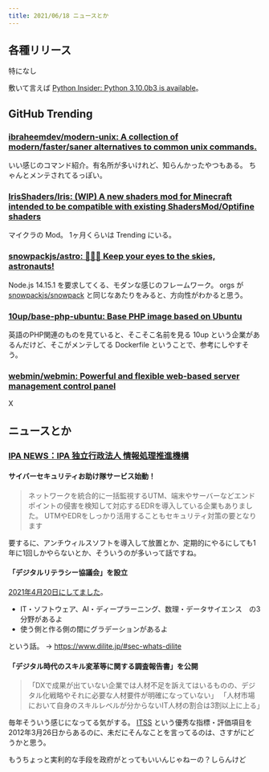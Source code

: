 ```yaml
---
title: 2021/06/18 ニュースとか
---
```


## 各種リリース

特になし

敷いて言えば [Python Insider: Python 3.10.0b3 is available](https://pythoninsider.blogspot.com/2021/06/python-3100b3-is-available.html?utm_source=feedburner&utm_medium=feed&utm_campaign=Feed%3A+PythonInsider+%28Python+Insider%29)。

## GitHub Trending

### [ibraheemdev/modern-unix: A collection of modern/faster/saner alternatives to common unix commands.](https://github.com/ibraheemdev/modern-unix)

いい感じのコマンド紹介。有名所が多いけれど、知らんかったやつもある。
ちゃんとメンテされてるっぽい。

### [IrisShaders/Iris: (WIP) A new shaders mod for Minecraft intended to be compatible with existing ShadersMod/Optifine shaders](https://github.com/IrisShaders/Iris)

マイクラの Mod。
1ヶ月くらいは Trending にいる。

### [snowpackjs/astro: 🚀🧑‍🚀 Keep your eyes to the skies, astronauts!](https://github.com/snowpackjs/astro)

Node.js 14.15.1 を要求してくる、モダンな感じのフレームワーク。
orgs が [snowpackjs/snowpack](https://github.com/snowpackjs/snowpack) と同じなあたりをみると、方向性がわかると思う。

### [10up/base-php-ubuntu: Base PHP image based on Ubuntu](https://github.com/10up/base-php-ubuntu)

英語のPHP関連のものを見ていると、そこそこ名前を見る 10up という企業があるんだけど、そこがメンテしてる Dockerfile ということで、参考にしやすそう。

### [webmin/webmin: Powerful and flexible web-based server management control panel](https://github.com/webmin/webmin)

X

## ニュースとか

### [IPA NEWS：IPA 独立行政法人 情報処理推進機構](https://www.ipa.go.jp/about/ipanews/index.html)

#### サイバーセキュリティお助け隊サービス始動！

> ネットワークを統合的に一括監視するUTM、端末やサーバーなどエンドポイントの侵害を検知して対応するEDRを導入している企業もありました。
> UTMやEDRをしっかり活用することもセキュリティ対策の要となります

要するに、アンチウィルスソフトを導入して放置とか、定期的にやるにしても1年に1回しかやらないとか、そういうのが多いって話ですね。

#### 「デジタルリテラシー協議会」を設立

[2021年4月20日にしてました](https://www.ipa.go.jp/about/press/20210420.html)。

- IT・ソフトウェア、AI・ディープラーニング、数理・データサイエンス　の3分野があるよ
- 使う側と作る側の間にグラデーションがあるよ

という話。
→ https://www.dilite.jp/#sec-whats-dilite

####  「デジタル時代のスキル変革等に関する調査報告書」を公開

> 「DXで成果が出ていない企業では人材不足を訴えてはいるものの、デジタル化戦略やそれに必要な人材要件が明確になっていない」
> 「人材市場において自身のスキルレベルが分からないIT人材の割合は3割以上に上る」

毎年そういう感じになってる気がする。
[ITSS](https://www.ipa.go.jp/jinzai/itss/) という優秀な指標・評価項目を2012年3月26日からあるのに、未だにそんなことを言ってるのは、さすがにどうかと思う。

もうちょっと実利的な手段を政府がとってもいいんじゃねーの？しらんけど

